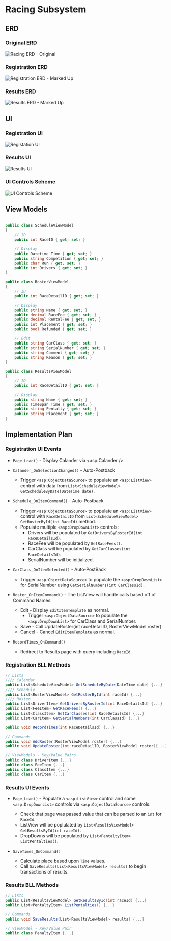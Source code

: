 # Racing Subsystem

## ERD

### Original ERD

![Racing ERD - Original](./OriginalERD.png)

### Registration ERD

![Registration ERD - Marked Up](./RegistrationERD.png)

### Results ERD

![Results ERD - Marked Up](./ResultsERD.png)

## UI

### Registration UI

![Registation UI](./RegistrationUI.png)

### Results UI

![Results UI](./ResultsUI.png)

### UI Controls Scheme

![UI Controls Scheme](./Controls.png)

## View Models

```c#

public class ScheduleViewModel
{
    // ID
    public int RaceID { get; set; }

    // Display
    public Datetime Time { get; set; }
    public string Competition { get; set; }
    public char Run { get; set; }
    public int Drivers { get; set; }
}

public class RosterViewModel
{
    // ID
    public int RaceDetailID { get; set; }

    // Display
    public string Name { get; set; }
    public decimal RaceFee { get; set; }
    public decimal RentalFee { get; set; }
    public int Placement { get; set; }
    public bool Refunded { get; set; }

    // Edit
    public string CarClass { get; set; }
    public string SerialNumber { get; set; }
    public string Comment { get; set; }
    public string Reason { get; set; }
}

public class ResultsViewModel
{
    // ID
    public int RaceDetailID { get; set; }

    // Display
    public string Name { get; set; }
    public TimeSpan Time { get; set; }
    public string Pentalty { get; set; }
    public string Placement { get; set; }
}
```

## Implementation Plan

### Registration UI Events

* `Page_Load()` - Display Calander via <asp:Calander />.

* `Calander_OnSelectionChanged()` - Auto-Postback
  * Trigger `<asp:ObjectDataSource>` to populate an `<asp:ListView>` control with data from `List<ScheduleViewModel> GetScheduleByDate(DateTime date)`.

* `Schedule_OnItemCommand()` - Auto-Postback
  * Trigger `<asp:ObjectDataSource>` to populate an `<asp:ListView>` control with `RaceDetailID` from `List<ScheduleViewModel> GetRosterById(int RaceId)` method.
  * Populate multiple `<asp:DropDownList>` controls:
    * Drivers will be populated by `GetDriversByRosterId(int RaceDetailsId)`.
    * RaceFee will be populated by `GetRaceFees()`.
    * CarClass will be populated by `GetCarClasses(int RaceDetailsId)`.
    * SerialNumber will be initialized.

* `CarClass_OnItemSelected()` - Auto-PostBack
  * Trigger `<asp:ObjectDataSource>` to populate the `<asp:DropDownList>` for SerialNumber using `GetSerialNumbers(int CarClassId)`.

* `Roster_OnItemCommand()` - The ListView will handle calls based off of Command Names:
  * Edit - Display `EditItemTemplate` as normal.
    * Trigger `<asp:ObjectDataSource>` to populate the `<asp:DropDownList>` for CarClass and SerialNumber.
  * Save - Call UpdateRoster(int raceDetailID, RosterViewModel roster).
  * Cancel - Cancel `EditItemTemplate` as normal.

* `RecordTimes_OnCommand()`
  * Redirect to Results page with query including `RaceId`.

### Registration BLL Methods

```c#
// Lists
//// Calendar
public List<ScheduleViewModel> GetScheduleByDate(DateTime date) {...}
//// Schedule
public List<RosterViewModel> GetRosterById(int raceId) {...}
//// Roster
public List<DriverItem> GetDriversByRosterId(int RaceDetailsId) {...}
public List<FeeItem> GetRaceFees() {...}
public List<ClassItem> GetCarClasses(int RaceDetailsId) {...}
public List<CarItem> GetSerialNumbers(int CarClassId) {...}

public void RecordTimes(int RaceDetailsId) {...}

// Commands
public void AddRoster(RosterViewModel roster) {...}
public void UpdateRoster(int raceDetailID, RosterViewModel roster){...}

// ViewModels - Key/Value Pairs.
public class DriverItem {...}
public class FeeItem {...}
public class ClassItem {...}
public class CarItem {...}
```

### Results UI Events

* `Page_Load()` - Populate a `<asp:ListView>` control and some `<asp:DropDownList>` controls via `<asp:ObjectDataSource>` controls.
  * Check that page was passed value that can be parsed to an `int` for `RaceId`.
  * ListView will be poplulated by `List<ResultsViewModel> GetResultsById(int raceId)`.
  * DropDowns will be populated by `List<PentaltyItem> ListPentalties()`.

* `SaveTimes_OnCommand()`
  * Calculate place based upon `Time` values.
  * Call `SaveResults(List<ResultsViewModel> results)` to begin transactions of results.

### Results BLL Methods

```c#
// Lists
public List<ResultsViewModel> GetResultsById(int raceId) {...}
public List<PentaltyItem> ListPentalties() {...}

// Commands
public void SaveResults(List<ResultsViewModel> results) {...}

// ViewModel - Key/Value Pair
public class PenaltyItem {...}
```
